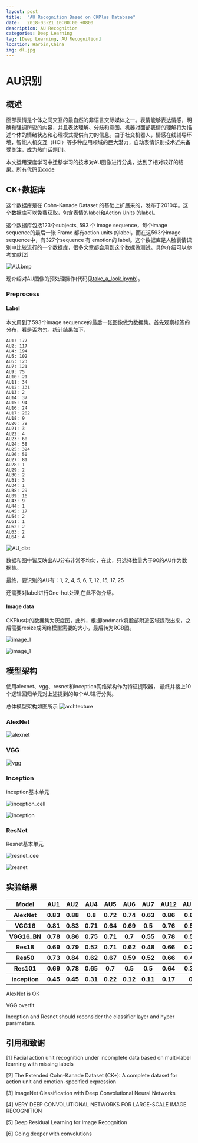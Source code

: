 ```yaml
---
layout: post
title:  "AU Recognition Based on CKPlus Database"
date:   2018-03-21 10:00:00 +0800
description: AU Recognition 
categories: Deep Learning
tag: [Deep Learning, AU Recognition]
location: Harbin,China
img: dl.jpg
---
```


# AU识别


## 概述

面部表情是个体之间交互的最自然的非语言交际媒体之一。表情能够表达情感，明确和强调所说的内容，并且表达理解、分歧和意图。机器对面部表情的理解将为描述个体的情绪状态和心理模式提供有力的信息。由于社交机器人，情感在线辅导环境，智能人机交互（HCI）等多种应用领域的巨大潜力，自动表情识别技术近来备受关注，成为热门话题[1]。

本文运用深度学习中迁移学习的技术对AU图像进行分类，达到了相对较好的结果。所有代码见[code](https://github.com/jiweibo/AU_Recognition)

## CK+数据库

这个数据库是在 Cohn-Kanade Dataset 的基础上扩展来的，发布于2010年。这个数据库可以免费获取，包含表情的label和Action Units 的label。

这个数据库包括123个subjects, 593 个 image sequence，每个image sequence的最后一张 Frame 都有action units 的label，而在这593个image sequence中，有327个sequence 有 emotion的 label。这个数据库是人脸表情识别中比较流行的一个数据库，很多文章都会用到这个数据做测试。具体介绍可以参考文献[2]

![AU.bmp](../images/AU/au.bmp)

现介绍对AU图像的预处理操作(代码见[take_a_look.ipynb](https://github.com/jiweibo/AU_Recognition/blob/master/take_a_look.ipynb))。

### Preprocess

#### Label

本文用到了593个image sequence的最后一张图像做为数据集。首先观察标签的分布，看是否均匀。统计结果如下，
```
AU1: 177
AU2: 117
AU4: 194
AU5: 102
AU6: 123
AU7: 121
AU9: 75
AU10: 21
AU11: 34
AU12: 131
AU13: 2
AU14: 37
AU15: 94
AU16: 24
AU17: 202
AU18: 9
AU20: 79
AU21: 3
AU22: 4
AU23: 60
AU24: 58
AU25: 324
AU26: 50
AU27: 81
AU28: 1
AU29: 2
AU30: 2
AU31: 3
AU34: 1
AU38: 29
AU39: 16
AU43: 9
AU44: 1
AU45: 17
AU54: 2
AU61: 1
AU62: 2
AU63: 2
AU64: 4
```
![AU_dist](../images/AU/au_dist.bmp)

数据和图中皆反映出AU分布非常不均匀，在此，只选择数量大于90的AU作为数据集。

最终，要识别的AU有：1, 2, 4, 5, 6, 7, 12, 15, 17, 25

还需要对label进行One-hot处理,在此不做介绍。

#### Image data

CKPlus中的数据集为灰度图，此外，根据landmark将脸部附近区域提取出来，之后需要resize成网络模型需要的大小，最后转为RGB图。

![image_1](../images/AU/au_image_1.png)

![image_1](../images/AU/au_image_1_process.png)


## 模型架构

使用alexnet、vgg、resnet和inception网络架构作为特征提取器， 最终并接上10个逻辑回归单元对上述提到的每个AU进行分类。

总体模型架构如图所示
![archtecture](../images/AU/model_architecture.bmp)

### AlexNet

![alexnet](../images/AU/alexnet.bmp)

### VGG

![vgg](../images/AU/vgg.bmp)

### Inception

inception基本单元

![inception_cell](../images/AU/inception_cell.bmp)

![inception](../images/AU/inception.bmp)

### ResNet

Resnet基本单元

![resnet_cee](../images/AU/resnet_cell.bmp)

![resnet](../images/AU/resnet.bmp)


## 实验结果

<table>
    <tr>
        <th width="10%">Model</th>
        <th width="10%">AU1</th>
        <th width="10%">AU2</th>
        <th width="10%">AU4</th>
        <th width="10%">AU5</th>
        <th width="10%">AU6</th>
        <th width="10%">AU7</th>
        <th width="10%">AU12</th>
        <th width="10%">AU15</th>
        <th width="10%">AU17</th>
        <th width="10%">AU25</th>
    </tr>
    <tr>
        <th>AlexNet</th>
        <th>0.83</th>
        <th>0.88</th>
        <th>0.8</th>
        <th>0.72</th>
        <th>0.74</th>
        <th>0.63</th>
        <th>0.86</th>
        <th>0.64</th>
        <th>0.88</th>
        <th>0.92</th>
    </tr>
    <tr>
        <th>VGG16</th>
        <th>0.81</th>
        <th>0.83</th>
        <th>0.71</th>
        <th>0.64</th>
        <th>0.69</th>
        <th>0.5</th>
        <th>0.76</th>
        <th>0.52</th>
        <th>0.83</th>
        <th>0.88</th>
    </tr>
    <tr>
        <th>VGG16_BN</th>
        <th>0.78</th>
        <th>0.86</th>
        <th>0.75</th>
        <th>0.71</th>
        <th>0.7</th>
        <th>0.55</th>
        <th>0.78</th>
        <th>0.52</th>
        <th>0.79</th>
        <th>0.89</th>
    </tr>
    <tr>
        <th>Res18</th>
        <th>0.69</th>
        <th>0.79</th>
        <th>0.52</th>
        <th>0.71</th>
        <th>0.62</th>
        <th>0.48</th>
        <th>0.66</th>
        <th>0.24</th>
        <th>0.57</th>
        <th>0.8</th>
    </tr>
    <tr>
        <th>Res50</th>
        <th>0.73</th>
        <th>0.84</th>
        <th>0.62</th>
        <th>0.67</th>
        <th>0.59</th>
        <th>0.52</th>
        <th>0.66</th>
        <th>0.45</th>
        <th>0.66</th>
        <th>0.83</th>
    </tr>
    <tr>
        <th>Res101</th>
        <th>0.69</th>
        <th>0.78</th>
        <th>0.65</th>
        <th>0.7</th>
        <th>0.5</th>
        <th>0.5</th>
        <th>0.64</th>
        <th>0.33</th>
        <th>0.68</th>
        <th>0.8</th>
    </tr>
    <tr>
        <th>inception</th>
        <th>0.45</th>
        <th>0.45</th>
        <th>0.31</th>
        <th>0.22</th>
        <th>0.12</th>
        <th>0.11</th>
        <th>0.17</th>
        <th>0</th>
        <th>0.26</th>
        <th>0.7</th>
    </tr>
</table>


AlexNet is OK

VGG overfit

Inception and Resnet should reconsider the classifier layer and hyper parameters.

## 引用和致谢

[1] Facial action unit recognition under incomplete data based on multi-label learning with missing labels

[2] The Extended Cohn-Kanade Dataset (CK+): A complete dataset for action unit and emotion-specified expression

[3] ImageNet Classification with Deep Convolutional Neural Networks

[4] VERY DEEP CONVOLUTIONAL NETWORKS FOR LARGE-SCALE IMAGE RECOGNITION

[5] Deep Residual Learning for Image Recognition

[6] Going deeper with convolutions
